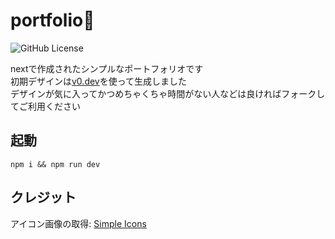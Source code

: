 # portfolio📑

![GitHub License](https://img.shields.io/github/license/maimai880/maimai880.github.io)

nextで作成されたシンプルなポートフォリオです  
初期デザインは[v0.dev](https://v0.dev)を使って生成しました  
デザインが気に入ってかつめちゃくちゃ時間がない人などは良ければフォークしてご利用ください

## 起動

```
npm i && npm run dev
```

## クレジット

アイコン画像の取得: [Simple Icons](https://simpleicons.org/)
